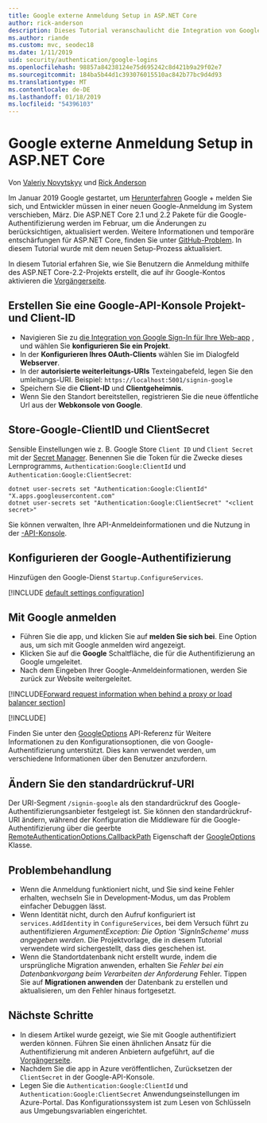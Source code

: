 ```yaml
---
title: Google externe Anmeldung Setup in ASP.NET Core
author: rick-anderson
description: Dieses Tutorial veranschaulicht die Integration von Google-Konto der Benutzerauthentifizierung in eine vorhandene ASP.NET Core-app.
ms.author: riande
ms.custom: mvc, seodec18
ms.date: 1/11/2019
uid: security/authentication/google-logins
ms.openlocfilehash: 98857a84238124e75d695242c8d421b9a29f02e7
ms.sourcegitcommit: 184ba5b44d1c393076015510ac842b77bc9d4d93
ms.translationtype: MT
ms.contentlocale: de-DE
ms.lasthandoff: 01/18/2019
ms.locfileid: "54396103"
---
```

# <a name="google-external-login-setup-in-aspnet-core"></a>Google externe Anmeldung Setup in ASP.NET Core

Von [Valeriy Novytskyy](https://github.com/01binary) und [Rick Anderson](https://twitter.com/RickAndMSFT)

Im Januar 2019 Google gestartet, um [Herunterfahren](https://developers.google.com/+/api-shutdown) Google + melden Sie sich, und Entwickler müssen in einer neuen Google-Anmeldung im System verschieben, März. Die ASP.NET Core 2.1 und 2.2 Pakete für die Google-Authentifizierung werden im Februar, um die Änderungen zu berücksichtigen, aktualisiert werden. Weitere Informationen und temporäre entschärfungen für ASP.NET Core, finden Sie unter [GitHub-Problem](https://github.com/aspnet/AspNetCore/issues/6486). In diesem Tutorial wurde mit dem neuen Setup-Prozess aktualisiert.

In diesem Tutorial erfahren Sie, wie Sie Benutzern die Anmeldung mithilfe des ASP.NET Core-2.2-Projekts erstellt, die auf ihr Google-Kontos aktivieren die [Vorgängerseite](xref:security/authentication/social/index).

## <a name="create-a-google-api-console-project-and-client-id"></a>Erstellen Sie eine Google-API-Konsole Projekt- und Client-ID

* Navigieren Sie zu [die Integration von Google Sign-In für Ihre Web-app](https://developers.google.com/identity/sign-in/web/devconsole-project) , und wählen Sie **konfigurieren Sie ein Projekt**.
* In der **Konfigurieren Ihres OAuth-Clients** wählen Sie im Dialogfeld **Webserver**.
* In der **autorisierte weiterleitungs-URIs** Texteingabefeld, legen Sie den umleitungs-URI. Beispiel: `https://localhost:5001/signin-google`
* Speichern Sie die **Client-ID** und **Clientgeheimnis**.
* Wenn Sie den Standort bereitstellen, registrieren Sie die neue öffentliche Url aus der **Webkonsole von Google**.

## <a name="store-google-clientid-and-clientsecret"></a>Store-Google-ClientID und ClientSecret

Sensible Einstellungen wie z. B. Google Store `Client ID` und `Client Secret` mit der [Secret Manager](xref:security/app-secrets). Benennen Sie die Token für die Zwecke dieses Lernprogramms, `Authentication:Google:ClientId` und `Authentication:Google:ClientSecret`:

```console
dotnet user-secrets set "Authentication:Google:ClientId" "X.apps.googleusercontent.com"
dotnet user-secrets set "Authentication:Google:ClientSecret" "<client secret>"
```

Sie können verwalten, Ihre API-Anmeldeinformationen und die Nutzung in der [-API-Konsole](https://console.developers.google.com/apis/dashboard).

## <a name="configure-google-authentication"></a>Konfigurieren der Google-Authentifizierung

Hinzufügen den Google-Dienst `Startup.ConfigureServices`.

[!INCLUDE [default settings configuration](includes/default-settings2-2.md)]

## <a name="sign-in-with-google"></a>Mit Google anmelden

* Führen Sie die app, und klicken Sie auf **melden Sie sich bei**. Eine Option aus, um sich mit Google anmelden wird angezeigt.
* Klicken Sie auf die **Google** Schaltfläche, die für die Authentifizierung an Google umgeleitet.
* Nach dem Eingeben Ihrer Google-Anmeldeinformationen, werden Sie zurück zur Website weitergeleitet.

[!INCLUDE[Forward request information when behind a proxy or load balancer section](includes/forwarded-headers-middleware.md)]

[!INCLUDE[](includes/chain-auth-providers.md)]

Finden Sie unter den [GoogleOptions](/dotnet/api/microsoft.aspnetcore.builder.googleoptions) API-Referenz für Weitere Informationen zu den Konfigurationsoptionen, die von Google-Authentifizierung unterstützt. Dies kann verwendet werden, um verschiedene Informationen über den Benutzer anzufordern.

## <a name="change-the-default-callback-uri"></a>Ändern Sie den standardrückruf-URI

Der URI-Segment `/signin-google` als den standardrückruf des Google-Authentifizierungsanbieter festgelegt ist. Sie können den standardrückruf-URI ändern, während der Konfiguration die Middleware für die Google-Authentifizierung über die geerbte [RemoteAuthenticationOptions.CallbackPath](/dotnet/api/microsoft.aspnetcore.authentication.remoteauthenticationoptions.callbackpath) Eigenschaft der [GoogleOptions](/dotnet/api/microsoft.aspnetcore.authentication.google.googleoptions) Klasse.

## <a name="troubleshooting"></a>Problembehandlung

* Wenn die Anmeldung funktioniert nicht, und Sie sind keine Fehler erhalten, wechseln Sie in Development-Modus, um das Problem einfacher Debuggen lässt.
* Wenn Identität nicht, durch den Aufruf konfiguriert ist `services.AddIdentity` in `ConfigureServices`, bei dem Versuch führt zu authentifizieren *ArgumentException: Die Option 'SignInScheme' muss angegeben werden*. Die Projektvorlage, die in diesem Tutorial verwendete wird sichergestellt, dass dies geschehen ist.
* Wenn die Standortdatenbank nicht erstellt wurde, indem die ursprüngliche Migration anwenden, erhalten Sie *Fehler bei ein Datenbankvorgang beim Verarbeiten der Anforderung* Fehler. Tippen Sie auf **Migrationen anwenden** der Datenbank zu erstellen und aktualisieren, um den Fehler hinaus fortgesetzt.

## <a name="next-steps"></a>Nächste Schritte

* In diesem Artikel wurde gezeigt, wie Sie mit Google authentifiziert werden können. Führen Sie einen ähnlichen Ansatz für die Authentifizierung mit anderen Anbietern aufgeführt, auf die [Vorgängerseite](xref:security/authentication/social/index).
* Nachdem Sie die app in Azure veröffentlichen, Zurücksetzen der `ClientSecret` in der Google-API-Konsole.
* Legen Sie die `Authentication:Google:ClientId` und `Authentication:Google:ClientSecret` Anwendungseinstellungen im Azure-Portal. Das Konfigurationssystem ist zum Lesen von Schlüsseln aus Umgebungsvariablen eingerichtet.
